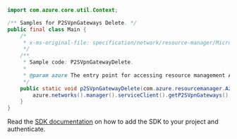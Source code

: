 ```java
import com.azure.core.util.Context;

/** Samples for P2SVpnGateways Delete. */
public final class Main {
    /*
     * x-ms-original-file: specification/network/resource-manager/Microsoft.Network/stable/2021-05-01/examples/P2SVpnGatewayDelete.json
     */
    /**
     * Sample code: P2SVpnGatewayDelete.
     *
     * @param azure The entry point for accessing resource management APIs in Azure.
     */
    public static void p2SVpnGatewayDelete(com.azure.resourcemanager.AzureResourceManager azure) {
        azure.networks().manager().serviceClient().getP2SVpnGateways().delete("rg1", "p2sVpnGateway1", Context.NONE);
    }
}
```

Read the [SDK documentation](https://github.com/Azure/azure-sdk-for-java/blob/azure-resourcemanager_2.15.0/sdk/resourcemanager/azure-resourcemanager/README.md) on how to add the SDK to your project and authenticate.
